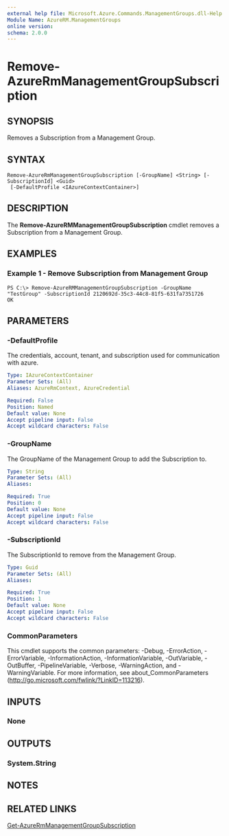 ```yaml
---
external help file: Microsoft.Azure.Commands.ManagementGroups.dll-Help.xml
Module Name: AzureRM.ManagementGroups
online version: 
schema: 2.0.0
---
```


# Remove-AzureRmManagementGroupSubscription

## SYNOPSIS
Removes a Subscription from a Management Group.

## SYNTAX

```
Remove-AzureRmManagementGroupSubscription [-GroupName] <String> [-SubscriptionId] <Guid>
 [-DefaultProfile <IAzureContextContainer>]
```

## DESCRIPTION
The **Remove-AzureRMManagementGroupSubscription** cmdlet removes a Subscription from a Management Group.

## EXAMPLES

### Example 1 - Remove Subscription from Management Group
```
PS C:\> Remove-AzureRMManagementGroupSubscription -GroupName "TestGroup" -SubscriptionId 2120692d-35c3-44c8-81f5-631fa7351726
OK
```

## PARAMETERS

### -DefaultProfile
The credentials, account, tenant, and subscription used for communication with azure.

```yaml
Type: IAzureContextContainer
Parameter Sets: (All)
Aliases: AzureRmContext, AzureCredential

Required: False
Position: Named
Default value: None
Accept pipeline input: False
Accept wildcard characters: False
```

### -GroupName
The GroupName of the Management Group to add the Subscription to.

```yaml
Type: String
Parameter Sets: (All)
Aliases: 

Required: True
Position: 0
Default value: None
Accept pipeline input: False
Accept wildcard characters: False
```

### -SubscriptionId
The SubscriptionId to remove from the Management Group.

```yaml
Type: Guid
Parameter Sets: (All)
Aliases: 

Required: True
Position: 1
Default value: None
Accept pipeline input: False
Accept wildcard characters: False
```

### CommonParameters
This cmdlet supports the common parameters: -Debug, -ErrorAction, -ErrorVariable, -InformationAction, -InformationVariable, -OutVariable, -OutBuffer, -PipelineVariable, -Verbose, -WarningAction, and -WarningVariable. For more information, see about_CommonParameters (http://go.microsoft.com/fwlink/?LinkID=113216).

## INPUTS

### None


## OUTPUTS

### System.String


## NOTES

## RELATED LINKS

[Get-AzureRmManagementGroupSubscription](./Get-AzureRmManagementGroupSubscription.md)

